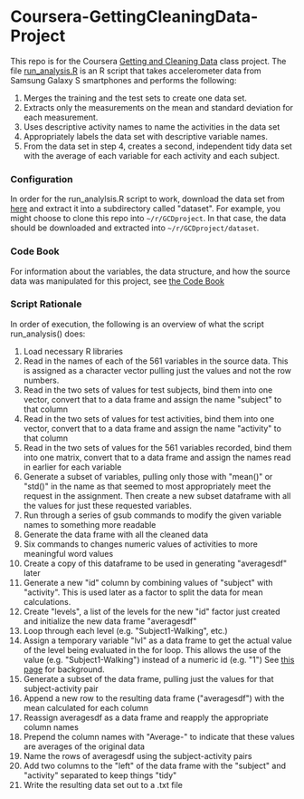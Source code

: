 # Coursera-GettingCleaningData-Project

This repo is for the Coursera [Getting and Cleaning Data](https://class.coursera.org/getdata-031/human_grading/view/courses/975115/assessments/3/submissions) class project. The file [run_analysis.R](run_analysis.R) is an R script that takes accelerometer data from Samsung Galaxy S smartphones and performs the following:

1. Merges the training and the test sets to create one data set.
1. Extracts only the measurements on the mean and standard deviation for each measurement. 
1. Uses descriptive activity names to name the activities in the data set
1. Appropriately labels the data set with descriptive variable names. 
1. From the data set in step 4, creates a second, independent tidy data set with the average of each variable for each activity and each subject.

### Configuration
In order for the run_analylsis.R script to work, download the data set from [here](https://d396qusza40orc.cloudfront.net/getdata%2Fprojectfiles%2FUCI%20HAR%20Dataset.zip) and extract it into a subdirectory called "dataset". For example, you might choose to clone this repo into `~/r/GCDproject`. In that case, the data should be downloaded and extracted into `~/r/GCDproject/dataset`.

### Code Book
For information about the variables, the data structure, and how the source data was manipulated for this project, see [the Code Book](CodeBook.md)

### Script Rationale
In order of execution, the following is an overview of what the script run_analysis() does:

1. Load necessary R libraries
1. Read in the names of each of the 561 variables in the source data. This is assigned as a character vector pulling just the values and not the row numbers.
1. Read in the two sets of values for test subjects, bind them into one vector, convert that to a data frame and assign the name "subject" to that column
1. Read in the two sets of values for test activities, bind them into one vector, convert that to a data frame and assign the name "activity" to that column
1. Read in the two sets of values for the 561 variables recorded, bind them into one matrix, convert that to a data frame and assign the names read in earlier for each variable
1. Generate a subset of variables, pulling only those with "mean()" or "std()" in the name as that seemed to most appropriately meet the request in the assignment. Then create a new subset dataframe with all the values for just these requested variables.
1. Run through a series of gsub commands to modify the given variable names to something more readable
1. Generate the data frame with all the cleaned data
1. Six commands to changes numeric values of activities to more meaningful word values
1. Create a copy of this dataframe to be used in generating "averagesdf" later
1. Generate a new "id" column by combining values of "subject" with "activity". This is used later as a factor to split the data for mean calculations.
1. Create "levels", a list of the levels for the new "id" factor just created and initialize the new data frame "averagesdf"
1. Loop through each level (e.g. "Subject1-Walking", etc.)
  1. Assign a temporary variable "lvl" as a data frame to get the actual value of the level being evaluated in the for loop. This allows the use of the value (e.g. "Subject1-Walking") instead of a numeric id (e.g. "1") See [this page](http://stackoverflow.com/questions/8774515/r-how-do-i-output-the-factor-level-from-a-for-loop-rather-than-the-index) for background.
  1. Generate a subset of the data frame, pulling just the values for that subject-activity pair
  1. Append a new row to the resulting data frame ("averagesdf") with the mean calculated for each column
1. Reassign averagesdf as a data frame and reapply the appropriate column names
1. Prepend the column names with "Average-" to indicate that these values are averages of the original data
1. Name the rows of averagesdf using the subject-activity pairs
1. Add two columns to the "left" of the data frame with the "subject" and "activity" separated to keep things "tidy"
1. Write the resulting data set out to a .txt file